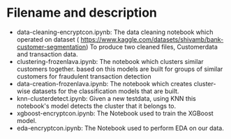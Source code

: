 # Filename and description

- data-cleaning-encryptcon.ipynb: The data cleaning notebook which operated on dataset ( https://www.kaggle.com/datasets/shivamb/bank-customer-segmentation) To produce two cleaned files, Customerdata and transaction data.
- clustering-frozenlava.ipynb: The notebook which clusters similar customers together. based on this models are built for groups of similar customers for fraudulent transaction detection
- data-creation-frozenlava.ipynb: The notebook which creates cluster-wise datasets for the classification models that are built.
- knn-clusterdetect.ipynb: Given a new testdata, using KNN this notebook's model detects the cluster that it belongs to.
- xgboost-encryptcon.ipynb: The Notebook used to train the XGBoost model.
- eda-encryptcon.ipynb: The Notebook used to perform EDA on our data.
